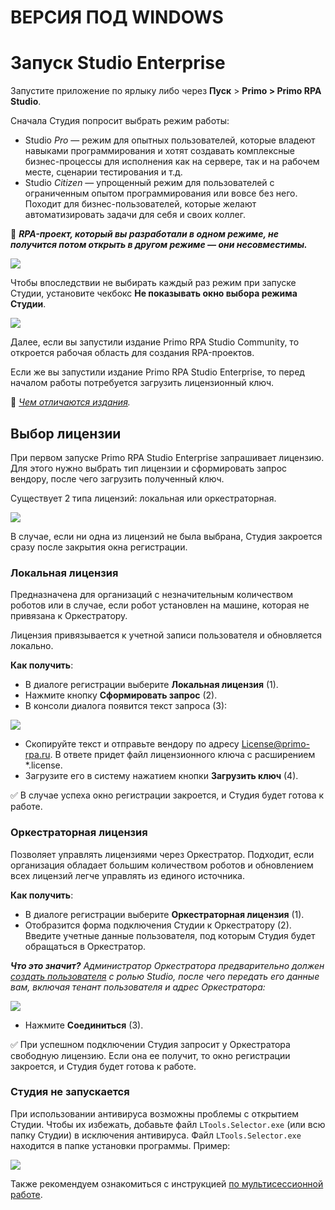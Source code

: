 # ВЕРСИЯ ПОД WINDOWS

# Запуск Studio Enterprise

Запустите приложение по ярлыку либо через **Пуск** > **Primo > Primo RPA Studio**.

Сначала Студия попросит выбрать режим работы:
* Studio *Pro* — режим для опытных пользователей, которые владеют навыками программирования и хотят создавать комплексные бизнес-процессы для исполнения как на сервере, так и на рабочем месте, сценарии тестирования и т.д.
* Studio *Citizen* — упрощенный режим для пользователей с ограниченным опытом программирования или вовсе без него. Походит для бизнес-пользователей, которые желают автоматизировать задачи для себя и своих коллег.

:small_orange_diamond: ***RPA-проект, который вы разработали в одном режиме, не получится потом открыть в другом режиме — они несовместимы.***

![](../resources/launch/studio-modes.png)

Чтобы впоследствии не выбирать каждый раз режим при запуске Студии, установите чекбокс **Не показывать окно выбора режима Студии**.

![](../resources/launch/studio-dont-show-modes.png)

Далее, если вы запустили издание Primo RPA Studio Community, то откроется рабочая область для создания RPA-проектов.

Если же вы запустили издание Primo RPA Studio Enterprise, то перед началом работы потребуется загрузить лицензионный ключ.

:small_blue_diamond: *[Чем отличаются издания](https://docs.primo-rpa.ru/primo-rpa/primo-studio/editions).*

## Выбор лицензии

При первом запуске Primo RPA Studio Enterprise запрашивает лицензию. Для этого нужно выбрать тип лицензии и сформировать запрос вендору, после чего загрузить полученный ключ.

Существует 2 типа лицензий: локальная или оркестраторная.

![](../resources/launch/лицензии-в-студии.png)

В случае, если ни одна из лицензий не была выбрана, Студия закроется сразу после закрытия окна регистрации.

### Локальная лицензия

Предназначена для организаций с незначительным количеством роботов или в случае, если робот установлен на машине, которая не привязана к Оркестратору.

Лицензия привязывается к учетной записи пользователя и обновляется локально.

**Как получить**:
* В диалоге регистрации выберите **Локальная лицензия** (1).
* Нажмите кнопку **Сформировать запрос** (2).
* В консоли диалога появится текст запроса (3):

![](../resources/launch/local-license-for-studio.png)

* Скопируйте текст и отправьте вендору по адресу [License@primo-rpa.ru](mailto:License@primo-rpa.ru). В ответе придет файл лицензионного ключа с расширением \*.license.
* Загрузите его в систему нажатием кнопки **Загрузить ключ** (4).

:white_check_mark: В случае успеха окно регистрации закроется, и Студия будет готова к работе.

### Оркестраторная лицензия

Позволяет управлять лицензиями через Оркестратор. Подходит, если организация обладает большим количеством роботов и обновлением всех лицензий легче управлять из единого источника.

**Как получить**:
* В диалоге регистрации выберите **Оркестраторная лицензия** (1).
* Отобразится форма подключения Студии к Оркестратору (2). Введите учетные данные пользователя, под которым Студия будет обращаться в Оркестратор.

***Что это значит?** Администратор Оркестратора предварительно должен [создать пользователя](https://docs.primo-rpa.ru/primo-rpa/orchestrator/settings/users/orch-users) с ролью Studio, после чего передать его данные вам, включая тенант пользователя и адрес Оркестратора:*

![](../resources/launch/orch-license-for-studio.png)

* Нажмите **Соединиться** (3).

:white_check_mark: При успешном подключении Студия запросит у Оркестратора свободную лицензию. Если она ее получит, то окно регистрации закроется, и Студия будет готова к работе.

### Студия не запускается
При использовании антивируса возможны проблемы с открытием Студии. Чтобы их избежать, добавьте файл `LTools.Selector.exe` (или всю папку Студии) в исключения антивируса. Файл `LTools.Selector.exe` находится в папке установки программы. Пример:

![](../resources/launch/ltools.selector.exe-here.png)

Также рекомендуем ознакомиться с инструкцией [по мультисессионной работе](https://docs.primo-rpa.ru/primo-rpa/primo-studio/settings/layout/multisession).
